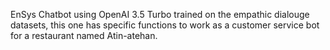 EnSys Chatbot using OpenAI 3.5 Turbo trained on the empathic dialouge datasets, this one has specific functions to work as a customer service bot for a restaurant named Atin-atehan.
